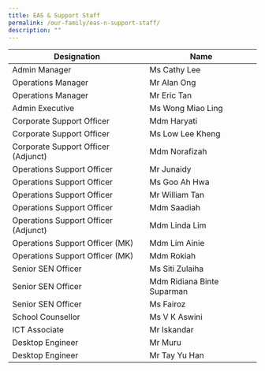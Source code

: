 ```yaml
---
title: EAS & Support Staff
permalink: /our-family/eas-n-support-staff/
description: ""
---
```

| Designation | Name 
| -------- | -------- 
| Admin Manager    | Ms Cathy Lee
Operations Manager | Mr Alan Ong
Operations Manager | Mr Eric Tan
Admin Executive | Ms Wong Miao Ling
Corporate Support Officer | Mdm Haryati
Corporate Support Officer | Ms Low Lee Kheng
Corporate Support Officer (Adjunct) | Mdm Norafizah
Operations Support Officer | Mr Junaidy
Operations Support Officer | Ms Goo Ah Hwa
Operations Support Officer | Mr William Tan
Operations Support Officer | Mdm Saadiah
Operations Support Officer (Adjunct) | Mdm Linda Lim
Operations Support Officer (MK) | Mdm Lim Ainie
Operations Support Officer (MK) | Mdm Rokiah
Senior SEN Officer | Ms Siti Zulaiha
Senior SEN Officer | Mdm Ridiana Binte Suparman
Senior SEN Officer| Ms Fairoz
School Counsellor | Ms V K Aswini
ICT Associate | Mr Iskandar
Desktop Engineer | Mr Muru
Desktop Engineer | Mr Tay Yu Han